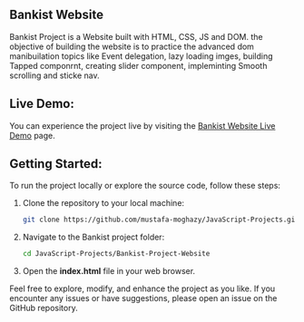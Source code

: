 ## Bankist Website
Bankist Project is a Website built with HTML, CSS, JS and DOM. the objective of building the website is to practice the advanced dom manibuilation topics like Event delegation, lazy loading imges, building Tapped componrnt, creating slider component, impleminting Smooth scrolling and sticke nav.

## Live Demo:
You can experience the project live by visiting the [Bankist Website Live Demo](https://mustafa-moghazy.github.io/JavaScript-Projects/Bankist-Project-Website/) page.

## Getting Started:
To run the project locally or explore the source code, follow these steps:

1. Clone the repository to your local machine:
   ```bash
   git clone https://github.com/mustafa-moghazy/JavaScript-Projects.git
   
2. Navigate to the Bankist project folder:
   ```bash
   cd JavaScript-Projects/Bankist-Project-Website
   
3. Open the **index.html** file in your web browser.

Feel free to explore, modify, and enhance the project as you like. If you encounter any issues or have suggestions, please open an issue on the GitHub repository.
